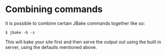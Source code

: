 # Combining commands

It is possible to combine certain JBake commands together like so:

    $ jbake -b -s

This will bake your site first and then serve the output out using the built in server, using the defaults mentioned above.
